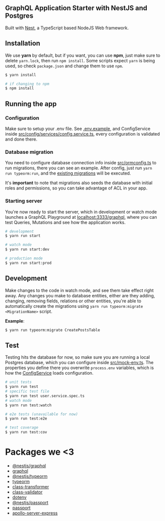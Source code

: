 ## GraphQL Application Starter with NestJS and Postgres

Built with [Nest](https://github.com/nestjs/nest), a TypeScript based NodeJS Web framework.

## Installation
We use **yarn** by default, but if you want, you can use **npm**, just make sure to delete `yarn.lock`, then run `npm install`. Some scripts expect `yarn` is being used, so check `package.json` and change them to use `npm`.
```bash
$ yarn install

# if changing to npm
$ npm install
```

## Running the app

### Configuration
Make sure to setup your .env file. See [.env.example](.env.example), and ConfigService
inside [src/config/services/config.service.ts](src/config/services/config.service.ts), every configuration is validated and done there.

### Database migration
You need to configure database connection info inside [src/ormconfig.ts](src/ormconfig.ts) to run migrations, there you can see an example. After config, just run `yarn run typeorm:run`, and the [existing migrations](src/database/migrations) will be executed.

It's **important** to note that migrations also seeds the database with initial roles and permissions, so you can take advantage of ACL in your app.  

### Starting server
You're now ready to start the server, which in development or watch mode launches a GraphQL Playground at [localhost:3333/graphql](http://localhost:3333/graphql), where you can test Queries, Mutations and see how the application works.

```bash
# development
$ yarn run start

# watch mode
$ yarn run start:dev

# production mode
$ yarn run start:prod
```

## Development
Make changes to the code in watch mode, and see them take effect right away. Any changes you make to database entities, either are they adding, changing, removing fields, relations or other entities, you're able to automatically create the migrations using `yarn run typeorm:migrate <MigrationName>` script.

**Example**:
```bash
$ yarn run typeorm:migrate CreatePostsTable
```

## Test
Testing hits the database for now, so make sure you are running a local Postgres database, which you can configure inside [src/mock-env.ts](src/mock-env.ts). The properties you define there you overwrite `process.env` variables, which is how the [ConfigService](src/config/services/config.service.ts) loads configuration.
```bash
# unit tests
$ yarn run test
# specific test file
$ yarn run test user.service.spec.ts
# watch mode
$ yarn run test:watch

# e2e tests (unavailable for now)
$ yarn run test:e2e

# test coverage
$ yarn run test:cov
```

# Packages we <3
- [@nestjs/graphql](https://github.com/nestjs/graphql)
- [graphql](https://github.com/graphql/graphql-js)
- [@nestjs/typeorm](https://www.npmjs.com/package/@nestjs/typeorm)
- [typeorm](https://github.com/typeorm/typeorm)
- [class-transformer](https://github.com/typestack/class-transformer)
- [class-validator](https://github.com/typestack/class-validator)
- [dotenv](https://github.com/motdotla/dotenv)
- [@nestjs/passport](https://github.com/nestjs/passport)
- [passport](https://github.com/jaredhanson/passport)
- [apollo-server-express](https://github.com/apollographql/apollo-server/tree/master/packages/apollo-server-express)